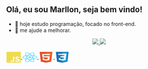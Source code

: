 ## Olá, eu sou Marllon, seja bem vindo!

- 🔭 hoje estudo programação, focado no front-end.
- 💬 me ajude a melhorar.

<div align="center">
  <a href="https://github.com/Toiste">
  <img height="180em" src="https://github-readme-stats.vercel.app/api?username=Toiste&show_icons=true&theme=dracula&include_all_commits=true&count_private=true"/>
  <img height="180em" src="https://github-readme-stats.vercel.app/api/top-langs/?username=Toiste&layout=compact&langs_count=7&theme=dracula"/>
</div>
  <div style="display: inline_block"><br>
  <img align="center" alt="Marl-Js" height="30" width="40" src="https://raw.githubusercontent.com/devicons/devicon/master/icons/javascript/javascript-plain.svg">
  <img align="center" alt="Marl-React" height="30" width="40" src="https://raw.githubusercontent.com/devicons/devicon/master/icons/react/react-original.svg">
  <img align="center" alt="Marl-HTML" height="30" width="40" src="https://raw.githubusercontent.com/devicons/devicon/master/icons/html5/html5-original.svg">
  <img align="center" alt="Marl-CSS" height="30" width="40" src="https://raw.githubusercontent.com/devicons/devicon/master/icons/css3/css3-original.svg">
</div>
